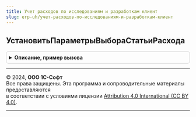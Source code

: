 ```yaml
---
title: Учет расходов по исследованиям и разработкам клиент
slug: erp-uh/учет-расходов-по-исследованиям-и-разработкам-клиент
---
```



## УстановитьПараметрыВыбораСтатьиРасхода
<details style="margin: 1em 0; padding: 0.5em; border: 1px solid #ccc; border-radius: 6px;">

<summary style="font-weight: bold; cursor: pointer;">Описание, пример вызова</summary>

```bsl

// Процедура предназначена для установки параметров выбора статьи расходов признания по исследованиям и разработкам.
//
// Параметры:
//	Элемент - ПолеФормы - элемент, для которого устанавливаются параметры выбора:
//	*ПараметрыВыбора - ФиксированныйМассив -
//	ВидПризнания - ПеречислениеСсылка.ВидыПризнанияРасходовПоИсследованиямИРазработкам, Неопределено - вид признания расходов
//
Процедура УстановитьПараметрыВыбораСтатьиРасхода(Элемент, ВидПризнания = Неопределено) Экспорт
```

Пример вызова
```bsl
УчетРасходовПоИсследованиямИРазработкамКлиент.УстановитьПараметрыВыбораСтатьиРасхода(Элемент, ВидПризнания);
```
</details>

---

© 2024, **ООО 1С-Софт**  
Все права защищены. Эта программа и сопроводительные материалы предоставляются  
в соответствии с условиями лицензии [Attribution 4.0 International (CC BY 4.0)](https://creativecommons.org/licenses/by/4.0/legalcode).

---
